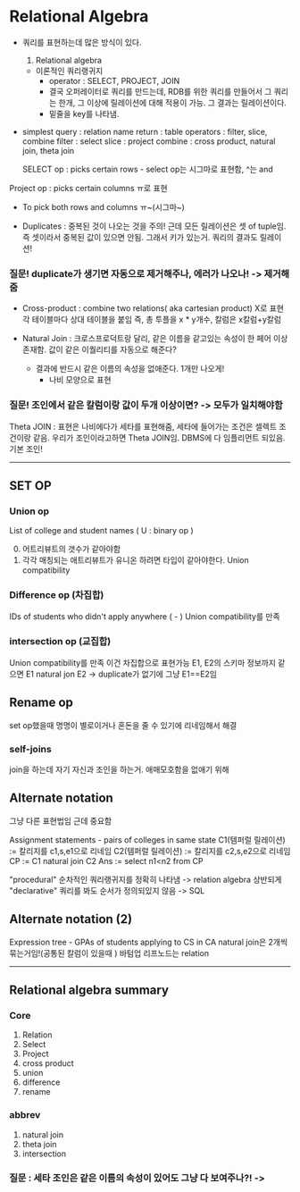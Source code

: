 # Relational Algebra

- 쿼리를 표현하는데 많은 방식이 있다.

  1. Relational algebra

  - 이론적인 쿼리랭귀지
    - operator : SELECT, PROJECT, JOIN
    - 결국 오퍼레이터로 쿼리를 만드는데, RDB를 위한 쿼리를 만들어서 그 쿼리는 한개, 그 이상에 릴레이션에 대해 적용이 가능. 그 결과는 릴레이션이다.
    - 밑줄을 key를 나타냄.

- simplest query : relation name
  return : table
  operators : filter, slice, combine
  filter : select
  slice : project
  combine : cross product, natural join, theta join

  SELECT op : picks certain rows - select op는 시그마로 표현함, ^는 and

Project op : picks certain columns ㅠ로 표현

- To pick both rows and columns
  ㅠ~(시그마~)

- Duplicates : 중복된 것이 나오는 것을 주의! 근데 모든 릴레이션은 셋 of tuple임. 즉 셋이라서 중복된 값이 있으면 안됨. 그래서 키가 있는거. 쿼리의 결과도 릴레이션!

### 질문! duplicate가 생기면 자동으로 제거해주나, 에러가 나오나! -> 제거해줌

- Cross-product : combine two relations( aka cartesian product) X로 표현
  각 테이블마다 상대 테이블을 붙임 즉, 총 투플을 x \* y개수, 칼럼은 x칼럼+y칼럼

- Natural Join : 크로스프로덕트랑 달리, 같은 이름을 같고있는 속성이 한 페어 이상 존재함. 값이 같은 이퀄리티를 자동으로 해준다?
  - 결과에 반드시 같은 이름의 속성을 없애준다. 1개만 나오게!
    - 나비 모양으로 표현

### 질문! 조인에서 같은 칼럼이랑 값이 두개 이상이면? -> 모두가 일치해야함

Theta JOIN : 표현은 나비에다가 세타를 표현해줌, 세타에 들어가는 조건은 셀렉트 조건이랑 같음. 우리가 조인이라고하면 Theta JOIN임. DBMS에 다 임플리먼트 되있음. 기본 조인!

---

## SET OP

### Union op

List of college and student names ( U : binary op )

0. 어트리뷰트의 갯수가 같아야함
1. 각각 매칭되는 애트리뷰트가 유니온 하려면 타입이 같아야한다. Union compatibility

### Difference op (차집합)

IDs of students who didn't apply anywhere ( - )
Union compatibility를 만족

### intersection op (교집합)

Union compatibility를 만족
이건 차집합으로 표현가능
E1, E2의 스키마 정보까지 같으면 E1 natural jon E2 -> duplicate가 없기에 그냥 E1==E2임

## Rename op

set op했을때 명명이 별로이거나 혼돈을 줄 수 있기에 리네임해서 해결

### self-joins

join을 하는데 자기 자신과 조인을 하는거. 애매모호함을 없애기 위해

## Alternate notation

그냥 다른 표현법임 근데 중요함

Assignment statements - pairs of colleges in same state
C1(템퍼럴 릴레이션) := 칼리지를 c1,s,e1으로 리네임
C2(템퍼럴 릴레이션) := 칼리지를 c2,s,e2으로 리네임
CP := C1 natural join C2
Ans := select n1<n2 from CP

"procedural" 순차적인 쿼리랭귀지를 정확히 나타냄 -> relation algebra
상반되게 "declarative" 쿼리를 봐도 순서가 정의되있지 않음 -> SQL

## Alternate notation (2)

Expression tree - GPAs of students applying to CS in CA
natural join은 2개씩 묶는거임!(공통된 칼럼이 있을때 )
바텀업
리프노드는 relation

---

## Relational algebra summary

### Core

1. Relation
2. Select
3. Project
4. cross product
5. union
6. difference
7. rename

### abbrev

1. natural join
2. theta join
3. intersection

### 질문 : 세타 조인은 같은 이름의 속성이 있어도 그냥 다 보여주나?! ->

